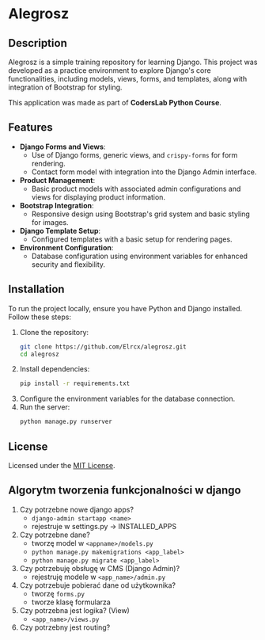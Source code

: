 # Alegrosz

## Description

Alegrosz is a simple training repository for learning Django. This project was developed as a practice environment to explore Django's core functionalities, including models, views, forms, and templates, along with integration of Bootstrap for styling.

This application was made as part of **CodersLab Python Course**.

## Features

- **Django Forms and Views**:
  - Use of Django forms, generic views, and `crispy-forms` for form rendering.
  - Contact form model with integration into the Django Admin interface.
- **Product Management**:
  - Basic product models with associated admin configurations and views for displaying product information.
- **Bootstrap Integration**:
  - Responsive design using Bootstrap's grid system and basic styling for images.
- **Django Template Setup**:
  - Configured templates with a basic setup for rendering pages.
- **Environment Configuration**:
  - Database configuration using environment variables for enhanced security and flexibility.

## Installation

To run the project locally, ensure you have Python and Django installed. Follow these steps:

1. Clone the repository:
   ```bash
   git clone https://github.com/Elrcx/alegrosz.git
   cd alegrosz
   ```
2. Install dependencies:
   ```bash
   pip install -r requirements.txt
   ```
3. Configure the environment variables for the database connection.
4. Run the server:
   ```bash
   python manage.py runserver
   ```

## License

Licensed under the [MIT License](https://en.wikipedia.org/wiki/MIT_License).



## Algorytm tworzenia funkcjonalności w django

1. Czy potrzebne nowe django apps?
   - `django-admin startapp <name>`
   - rejestruje w settings.py -> INSTALLED_APPS
2. Czy potrzebne dane?
   - tworzę model w `<appname>/models.py`
   - `python manage.py makemigrations <app_label>`
   - `python manage.py migrate <app_label>`
3. Czy potrzebuję obsługę w CMS (Django Admin)?
   - rejestruję modele w `<app_name>/admin.py`
4. Czy potrzebuje pobierać dane od użytkownika?
   - tworzę `forms.py`
   - tworze klasę formularza
5. Czy potrzebna jest logika? (View)
   - `<app_name>/views.py`
6. Czy potrzebny jest routing?

